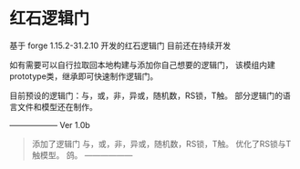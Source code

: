 # 红石逻辑门

基于 forge 1.15.2-31.2.10 开发的红石逻辑门
目前还在持续开发

如有需要可以自行拉取回本地构建与添加你自己想要的逻辑门，
该模组内建prototype类，继承即可快速制作逻辑门。

目前预设的逻辑门：与，或，非，异或，随机数，RS锁，T触。
部分逻辑门的语言文件和模型还在制作。

——————
Ver 1.0b
> 添加了逻辑门 与，或，非，异或，随机数，RS锁，T触。
> 优化了RS锁与T触模型。
> 鸽。
——————
